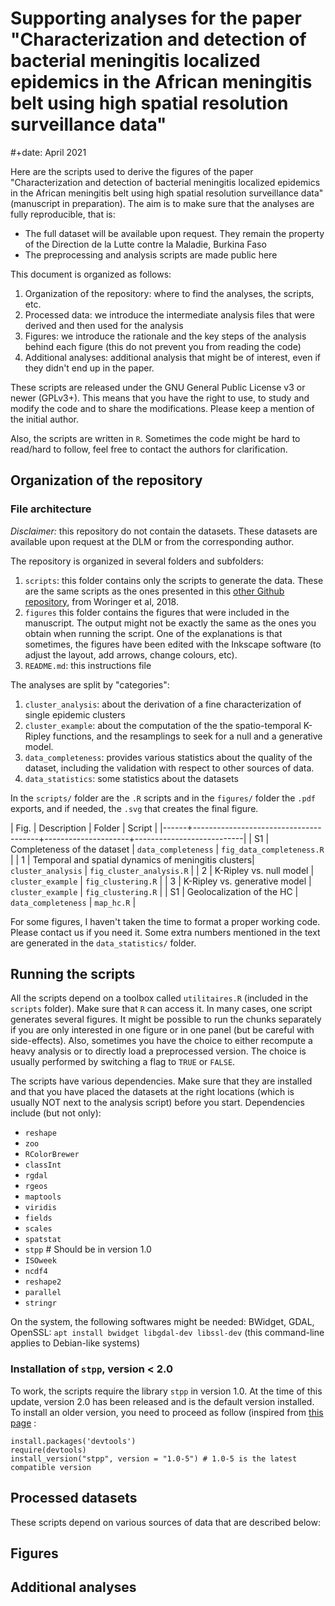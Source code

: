 Supporting analyses for the paper "Characterization and detection of  bacterial meningitis localized epidemics in the African meningitis belt using high spatial resolution  surveillance data"
==============

#+date: April 2021

Here are the scripts used to derive the figures of the paper "Characterization and detection of  bacterial meningitis localized epidemics in the African meningitis belt using high spatial resolution  surveillance data" (manuscript in preparation). The aim is to make sure that the analyses are fully reproducible, that is:
- The full dataset will be available upon request. They remain the property of the Direction de la Lutte contre la Maladie, Burkina Faso
- The preprocessing and analysis scripts are made public here

This document is organized as follows:

1. Organization of the repository: where to find the analyses, the scripts, etc.
2. Processed data: we introduce the intermediate analysis files that were derived and then used for the analysis
3. Figures: we introduce the rationale and the key steps of the analysis behind each figure (this do not prevent you from reading the code)
4. Additional analyses: additional analysis that might be of interest, even if they didn't end up in the paper.


These scripts are released under the GNU General Public License v3 or newer (GPLv3+). This means that you have the right to use, to study and modify the code and to share the modifications. Please keep a mention of the initial author.

Also, the scripts are written in `R`. Sometimes the code might be hard to read/hard to follow, feel free to contact the authors for clarification. 

## Organization of the repository
### File architecture
*Disclaimer:* this repository do not contain the datasets. These datasets are available upon request at the DLM or from the corresponding author.

The repository is organized in several folders and subfolders:
1. `scripts`: this folder contains only the scripts to generate the data. These are the same scripts as the ones presented in this [other Github repository](https://github.com/MaximeMaW/MeningitisDustDynamics), from Woringer et al, 2018.
2. `figures` this folder contains the figures that were included in the manuscript. The output might not be exactly the same as the ones you obtain when running the script. One of the explanations is that sometimes, the figures have been edited with the Inkscape software (to adjust the layout, add arrows, change colours, etc).
3. `README.md`: this instructions file

The analyses are split by "categories":

1. `cluster_analysis`: about the derivation of a fine characterization of single epidemic clusters
2. `cluster_example`: about the computation of the the spatio-temporal K-Ripley functions, and the resamplings to seek for a null and a generative model.
3. `data_completeness`: provides various statistics about the quality of the dataset, including the validation with respect to other sources of data.
4. `data_statistics`: some statistics about the datasets

In the `scripts/` folder are the `.R` scripts and in the `figures/` folder the `.pdf` exports, and if needed, the `.svg` that creates the final figure.

| Fig. | Description                           | Folder              | Script                    |
|------+---------------------------------------+---------------------+---------------------------|
|    S1 | Completeness of the dataset           | `data_completeness` | `fig_data_completeness.R` |
|    1 | Temporal and spatial dynamics of meningitis clusters| `cluster_analysis`   | `fig_cluster_analysis.R` |
|    2 | K-Ripley vs. null model               | `cluster_example`   | `fig_clustering.R`        |
|    3 | K-Ripley vs. generative model         | `cluster_example`   | `fig_clustering.R`        |
|   S1 | Geolocalization of the HC             | `data_completeness` | `map_hc.R`                |


For some figures, I haven't taken the time to format a proper working code. Please contact us if you need it.
Some extra numbers mentioned in the text are generated in the `data_statistics/` folder.

## Running the scripts
All the scripts depend on a toolbox called `utilitaires.R` (included in the `scripts` folder). Make sure that `R` can access it. In many cases, one script generates several figures. It might be possible to run the chunks separately if you are only interested in one figure or in one panel (but be careful with side-effects). Also, sometimes you have the choice to either recompute a heavy analysis or to directly load a preprocessed version. The choice is usually performed by switching a flag to `TRUE` or `FALSE`.

The scripts have various dependencies. Make sure that they are installed and that you have placed the datasets at the right locations (which is usually NOT next to the analysis script) before you start. Dependencies include (but not only):
- `reshape`
- `zoo`
- `RColorBrewer`
- `classInt`
- `rgdal`
- `rgeos`
- `maptools`
- `viridis`
- `fields`
- `scales`
- `spatstat`
- `stpp` # Should be in version 1.0
- `ISOweek`
- `ncdf4`
- `reshape2`
- `parallel`
- `stringr`

On the system, the following softwares might be needed: BWidget, GDAL, OpenSSL: `apt install bwidget libgdal-dev libssl-dev` (this command-line applies to Debian-like systems)

### Installation of `stpp`, version < 2.0
To work, the scripts require the library `stpp` in version 1.0. At the time of this update, version 2.0 has been released and is the default version installed. To install an older version, you need to proceed as follow (inspired from [this page](https://support.rstudio.com/hc/en-us/articles/219949047-Installing-older-versions-of-packages) :

```
install.packages('devtools')
require(devtools)
install_version("stpp", version = "1.0-5") # 1.0-5 is the latest compatible version
```

## Processed datasets
These scripts depend on various sources of data that are described below:

## Figures

## Additional analyses
